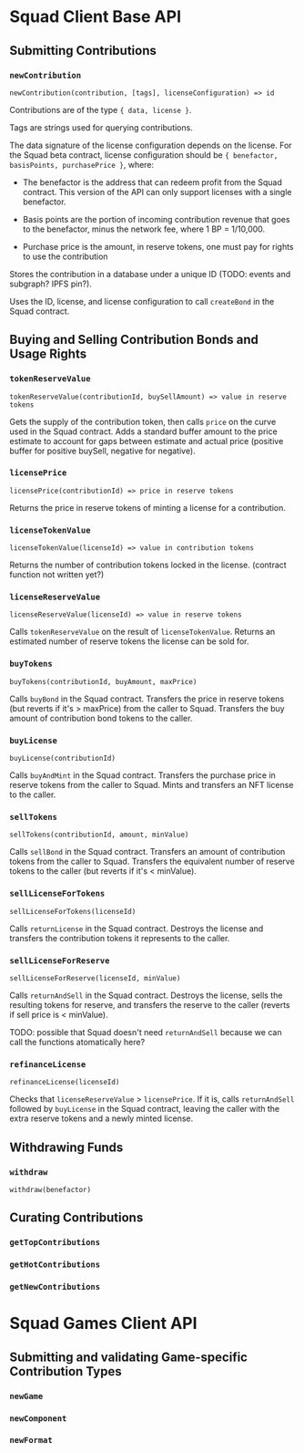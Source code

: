 # Squad Client Base API

## Submitting Contributions

### `newContribution`
`newContribution(contribution, [tags], licenseConfiguration) => id`

Contributions are of the type `{ data, license }`.

Tags are strings used for querying contributions. 

The data signature of the license configuration depends on the license. For the Squad beta contract, license configuration should be `{ benefactor, basisPoints, purchasePrice }`, where:

- The benefactor is the address that can redeem profit from the Squad contract. This version of the API can only support licenses with a single benefactor.

- Basis points are the portion of incoming contribution revenue that goes to the benefactor, minus the network fee, where 1 BP = 1/10,000.

- Purchase price is the amount, in reserve tokens, one must pay for rights to use the contribution

Stores the contribution in a database under a unique ID (TODO: events and subgraph? IPFS pin?). 

Uses the ID, license, and license configuration to call `createBond` in the Squad contract.

## Buying and Selling Contribution Bonds and Usage Rights

### `tokenReserveValue`
`tokenReserveValue(contributionId, buySellAmount) => value in reserve tokens`

Gets the supply of the contribution token, then calls `price` on the curve used in the Squad contract. Adds a standard buffer amount to the price estimate to account for gaps between estimate and actual price (positive buffer for positive buySell, negative for negative).

### `licensePrice`
`licensePrice(contributionId) => price in reserve tokens`

Returns the price in reserve tokens of minting a license for a contribution.

### `licenseTokenValue`
`licenseTokenValue(licenseId) => value in contribution tokens`

Returns the number of contribution tokens locked in the license. (contract function not written yet?)

### `licenseReserveValue`
`licenseReserveValue(licenseId) => value in reserve tokens`

Calls `tokenReserveValue` on the result of `licenseTokenValue`. Returns an estimated number of reserve tokens the license can be sold for.

### `buyTokens`
`buyTokens(contributionId, buyAmount, maxPrice)`

Calls `buyBond` in the Squad contract. Transfers the price in reserve tokens (but reverts if it's > maxPrice) from the caller to Squad. Transfers the buy amount of contribution bond tokens to the caller.

### `buyLicense`
`buyLicense(contributionId)`

Calls `buyAndMint` in the Squad contract. Transfers the purchase price in reserve tokens from the caller to Squad. Mints and transfers an NFT license to the caller.

### `sellTokens`
`sellTokens(contributionId, amount, minValue)`

Calls `sellBond` in the Squad contract. Transfers an amount of contribution tokens from the caller to Squad. Transfers the equivalent number of reserve tokens to the caller (but reverts if it's < minValue).

### `sellLicenseForTokens`
`sellLicenseForTokens(licenseId)`

Calls `returnLicense` in the Squad contract. Destroys the license and transfers the contribution tokens it represents to the caller.

### `sellLicenseForReserve`
`sellLicenseForReserve(licenseId, minValue)`

Calls `returnAndSell` in the Squad contract. Destroys the license, sells the resulting tokens for reserve, and transfers the reserve to the caller (reverts if sell price is < minValue).

TODO: possible that Squad doesn't need `returnAndSell` because we can call the functions atomatically here?

### `refinanceLicense`
`refinanceLicense(licenseId)`

Checks that `licenseReserveValue` > `licensePrice`. If it is, calls `returnAndSell` followed by `buyLicense` in the Squad contract, leaving the caller with the extra reserve tokens and a newly minted license.

## Withdrawing Funds

### `withdraw`
`withdraw(benefactor)`

## Curating Contributions

### `getTopContributions`

### `getHotContributions`

### `getNewContributions`

# Squad Games Client API

## Submitting and validating Game-specific Contribution Types

### `newGame`

### `newComponent`

### `newFormat`
